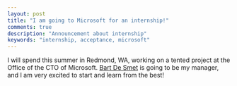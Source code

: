 ```yaml
---
layout: post
title: "I am going to Microsoft for an internship!"
comments: true
description: "Announcement about internship"
keywords: "internship, acceptance, microsoft"
---
```


I will spend this summer in Redmond, WA, working on a tented project at the
Office of the CTO of Microsoft. [Bart De
 Smet](https://www.linkedin.com/in/bartdesmet/) is going to be my manager, and I
am very excited to start and learn from the best!
